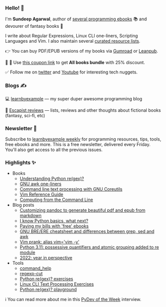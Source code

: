 ### Hello! 👋

I'm **Sundeep Agarwal**, author of [several programming ebooks](https://learnbyexample.github.io/books/) 📚 and devourer of fantasy books 🧙

I write about Regular Expressions, Linux CLI one-liners, Scripting Languages and Vim. I also maintain several [curated resource lists](https://github.com/learnbyexample/scripting_course#curated-resources).

👉 You can buy PDF/EPUB versions of my books via [Gumroad](https://learnbyexample.gumroad.com/) or [Leanpub](https://leanpub.com/u/learnbyexample).

:loudspeaker: :loudspeaker: Use [this coupon link](https://learnbyexample.gumroad.com/l/all-books/HappyPrice) to get **All books bundle** with 25% discount.

:white_check_mark: Follow me on [twitter](https://twitter.com/learn_byexample) and [Youtube](https://www.youtube.com/c/learnbyexample42) for interesting tech nuggets.

### Blogs ✍️

💻 [learnbyexample](https://learnbyexample.github.io/) — my super duper awesome programming blog

📖 [Escapist reviews](https://learnbyexample.github.io/escapist-reviews/) — lists, reviews and other thoughts about fictional books (fantasy, sci-fi, etc)

### Newsletter 📧

Subscribe to [learnbyexample weekly](https://learnbyexample.gumroad.com/l/learnbyexample-weekly) for programming resources, tips, tools, free ebooks and more. This is a free newsletter, delivered every Friday. You'll also get access to all the previous issues.

### Highlights ✨

* Books
    * [Understanding Python re(gex)?](https://github.com/learnbyexample/py_regular_expressions)
    * [GNU awk one-liners](https://github.com/learnbyexample/learn_gnuawk)
    * [Command line text processing with GNU Coreutils](https://github.com/learnbyexample/cli_text_processing_coreutils)
    * [Vim Reference Guide](https://github.com/learnbyexample/vim_reference)
    * [Computing from the Command Line](https://github.com/learnbyexample/cli-computing)
* Blog posts
    * [Customizing pandoc to generate beautiful pdf and epub from markdown](https://learnbyexample.github.io/customizing-pandoc/)
    * [I know Python basics, what next?](https://learnbyexample.github.io/python-intermediate/)
    * [Paying my bills with 'free' ebooks](https://learnbyexample.github.io/my-book-writing-experience/)
    * [GNU BRE/ERE cheatsheet and differences between grep, sed and awk](https://learnbyexample.github.io/gnu-bre-ere-cheatsheet/)
    * [Vim prank: alias vim='vim -y'](https://learnbyexample.github.io/mini/vim-prank/)
    * [Python 3.11: possessive quantifiers and atomic grouping added to re module](https://learnbyexample.github.io/python-regex-possessive-quantifier/)
    * [2022: year in perspective](https://learnbyexample.github.io/2022-year-in-perspective/)
* Tools
    * [command_help](https://github.com/learnbyexample/command_help)
    * [regexp-cut](https://github.com/learnbyexample/regexp-cut)
    * [Python re(gex)? exercises](https://github.com/learnbyexample/TUI-apps/blob/main/PyRegexExercises)
    * [Linux CLI Text Processing Exercises](https://github.com/learnbyexample/TUI-apps/tree/main/CLI-Exercises)
    * [Python re(gex)? playground](https://github.com/learnbyexample/TUI-apps/tree/main/PyRegexPlayground)

ℹ️ You can read more about me in this [PyDev of the Week](https://www.blog.pythonlibrary.org/2022/01/31/pydev-of-the-week-sundeep-agarwal/) interview.
